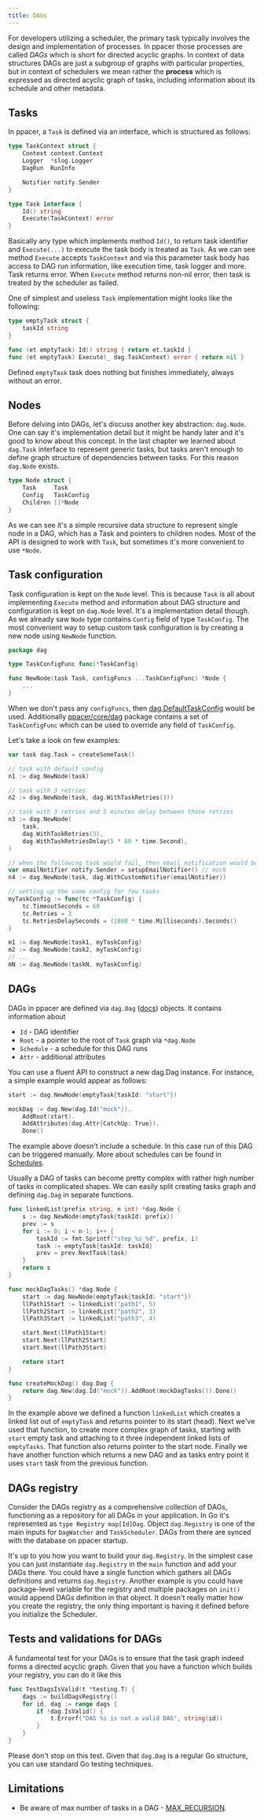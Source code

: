 ```yaml
---
title: DAGs
---
```


For developers utilizing a scheduler, the primary task typically involves the
design and implementation of processes. In ppacer those processes are called
*DAGs* which is short for directed acyclic graphs. In context of data
structures DAGs are just a subgroup of graphs with particular properties, but
in context of schedulers we mean rather the **process** which is expressed as
directed acyclic graph of tasks, including information about its schedule and
other metadata.


## Tasks

In ppacer, a `Task` is defined via an interface, which is structured as follows:

```go
type TaskContext struct {
    Context context.Context
    Logger  *slog.Logger
    DagRun  RunInfo

    Notifier notify.Sender
}

type Task interface {
    Id() string
    Execute(TaskContext) error
}
```

Basically any type which implements method `Id()`, to return task identifier
and `Execute(...)` to execute the task body is treated as `Task`. As we can see
method `Execute` accepts `TaskContext` and via this parameter task body has
access to DAG run information, like execution time, task logger and more. Task
returns error. When `Execute` method returns non-nil error, then task is
treated by the scheduler as failed.

One of simplest and useless `Task` implementation might looks like the
following:

```go
type emptyTask struct {
    taskId string
}

func (et emptyTask) Id() string { return et.taskId }
func (et emptyTask) Execute(_ dag.TaskContext) error { return nil }
```

Defined `emptyTask` task does nothing but finishes immediately, always without
an error.


## Nodes

Before delving into DAGs, let's discuss another key abstraction: `dag.Node`.
One can say it's implementation detail but it might be handy later and it's
good to know about this concept. In the last chapter we learned about `dag.Task`
interface to represent generic tasks, but tasks aren't enough to define graph
structure of dependencies between tasks. For this reason `dag.Node` exists.


```go
type Node struct {
    Task     Task
    Config   TaskConfig
    Children []*Node
}

```

As we can see it's a simple recursive data structure to represent single node
in a DAG, which has a Task and pointers to children nodes. Most of the API is
designed to work with `Task`, but sometimes it's more convenient to use
`*Node`.


## Task configuration

Task configuration is kept on the `Node` level. This is because `Task` is all
about implementing `Execute` method and information about DAG structure and
configuration is kept on `dag.Node` level. It's a implementation detail though.
As we already saw `Node` type contains `Config` field of type `TaskConfig`. The
most convenient way to setup custom task configuration is by creating a new
node using `NewNode` function.


```go
package dag

type TaskConfigFunc func(*TaskConfig)

func NewNode(task Task, configFuncs ...TaskConfigFunc) *Node {
    ...
}
```

When we don't pass any `configFuncs`, then
[dag.DefaultTaskConfig](https://pkg.go.dev/github.com/ppacer/core/dag#DefaultTaskConfig)
would be used. Additionally
[ppacer/core/dag](https://pkg.go.dev/github.com/ppacer/core/dag) package
contains a set of `TaskConfigFunc` which can be used to override any field of
`TaskConfig`.

Let's take a look on few examples:

```go
var task dag.Task = createSomeTask()

// task with default config
n1 := dag.NewNode(task)

// task with 3 retries
n2 := dag.NewNode(task, dag.WithTaskRetries(3))

// task with 3 retries and 5 minutes delay between those retries
n3 := dag.NewNode(
    task,
    dag.WithTaskRetries(3),
    dag.WithTaskRetriesDelay(5 * 60 * time.Second),
)

// when the following task would fail, then email notification would be sent
var emailNotifier notify.Sender = setupEmailNotifier() // mock
n4 := dag.NewNode(task, dag.WithCustomNotifier(emailNotifier))

// setting up the same config for few tasks
myTaskConfig := func(tc *TaskConfig) {
    tc.TimeoutSeconds = 60
    tc.Retries = 3
    tc.RetriesDelaySeconds = (1800 * time.Milliseconds).Seconds()
}

m1 := dag.NewNode(task1, myTaskConfig)
m2 := dag.NewNode(task2, myTaskConfig)
// ...
mN := dag.NewNode(taskN, myTaskConfig)
```

## DAGs

DAGs in ppacer are defined via `dag.Dag`
([docs](https://pkg.go.dev/github.com/ppacer/core/dag#Dag)) objects. It
contains information about

* `Id` - DAG identifier
* `Root` - a pointer to the root of `Task` graph via `*dag.Node`
* `Schedule` - a schedule for this DAG runs
* `Attr` - additional attributes


You can use a fluent API to construct a new dag.Dag instance. For instance, a
simple example would appear as follows:

```go
start := dag.NewNode(emptyTask{taskId: "start"})

mockDag := dag.New(dag.Id("mock")).
    AddRoot(start).
    AddAttributes(dag.Attr{CatchUp: True}).
    Done()
```

The example above doesn't include a schedule. In this case run of this DAG can
be triggered manually. More about schedules can be found in
[Schedules](/internals/schedules/).


Usually a DAG of tasks can become pretty complex with rather high number of
tasks in complicated shapes. We can easily split creating tasks graph and
defining `dag.Dag` in separate functions.


```go "linkedList" "mockDagTasks"
func linkedList(prefix string, n int) *dag.Node {
    s := dag.NewNode(emptyTask{taskId: prefix})
    prev := s
    for i := 0; i < n-1; i++ {
        taskId := fmt.Sprintf("step_%s_%d", prefix, i)
        task := emptyTask{taskId: taskId}
        prev = prev.NextTask(task)
    }
    return s
}

func mockDagTasks() *dag.Node {
    start := dag.NewNode(emptyTask{taskId: "start"})
    llPath1Start := linkedList("path1", 5)
    llPath2Start := linkedList("path2", 3)
    llPath3Start := linkedList("path3", 4)

    start.Next(llPath1Start)
    start.Next(llPath2Start)
    start.Next(llPath3Start)

    return start
}

func createMockDag() dag.Dag {
    return dag.New(dag.Id("mock")).AddRoot(mockDagTasks()).Done()
}
```

In the example above we defined a function `linkedList` which creates a linked
list out of `emptyTask` and returns pointer to its start (head). Next we've
used that function, to create more complex graph of tasks, starting with
`start` empty task and attaching to it three independent linked lists of
`emptyTasks`. That function also returns pointer to the start node. Finally we
have another function which returns a new DAG and as tasks entry point it uses
`start` task from the previous function.


## DAGs registry

Consider the DAGs registry as a comprehensive collection of DAGs, functioning
as a repository for all DAGs in your application. In Go it's represented as
`type Registry map[Id]Dag`. Object `dag.Registry` is one of the main inputs for
`DagWatcher` and `TaskScheduler`. DAGs from there are synced with the database
on ppacer startup.

It's up to you how you want to build your `dag.Registry`. In the simplest case
you can just instantiate `dag.Registry` in the `main` function and add your
DAGs there. You could have a single function which gathers all DAGs definitions
and returns `dag.Registry`. Another example is you could have package-level
variable for the registry and multiple packages on `init()` would append DAGs
definition in that object. It doesn't really matter how you create the
registry, the only thing important is having it defined before you initialize
the Scheduler.


## Tests and validations for DAGs

A fundamental test for your DAGs is to ensure that the task graph indeed forms
a directed acyclic graph. Given that you have a function which builds your
registry, you can do it like this


```go
func TestDagsIsValid(t *testing.T) {
    dags := buildDagsRegistry()
    for id, dag := range dags {
        if !dag.IsValid() {
            t.Errorf("DAG %s is not a valid DAG", string(id))
        }
    }
}
```

Please don't stop on this test. Given that `dag.Dag` is a regular Go structure,
you can use standard Go testing techniques.


## Limitations

* Be aware of max number of tasks in a DAG -
  [MAX_RECURSION](https://pkg.go.dev/github.com/ppacer/core/dag#pkg-constants).
